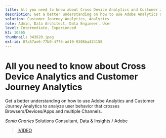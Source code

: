 ```yaml
---
title: All you need to know about Cross Device Analytics and Customer Journey Analytics
description: Get a better understanding on how to use Adobe Analytics and Customer Journey Analytics to analyze user behavior that crosses Browsers/Devices/Apps and multiple Channels.
solution: Customer Journey Analytics, Analytics
role: Admin, Data Architect, Data Engineer, User
level: Intermediate, Experienced
kt: 10565
thumbnail: 343820.jpeg
exl-id: 07a57ae6-77b9-4776-ad19-9308ba324158
---
```

# All you need to know about Cross Device Analytics and Customer Journey Analytics

Get a better understanding on how to use Adobe Analytics and Customer Journey Analytics to analyze user behavior that crosses Browsers/Devices/Apps and multiple Channels.

*Sonia Charles* Solutions Consultant, Data & Insights / Adobe

>[!VIDEO](https://video.tv.adobe.com/v/343820/?quality=12&learn=on)
